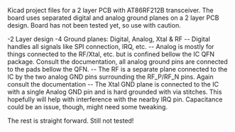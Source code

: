 Kicad project files for a 2 layer PCB with AT86RF212B transceiver. The board uses separated digital and analog ground planes on a 2 layer PCB design. Board has not been tested yet, so use with caution.


-2 Layer design
-4 Ground planes: Digital, Analog, Xtal & RF
 -- Digital handles all signals like SPI connection, IRQ, etc.
 -- Analog is mostly for things connected to the RF/Xtal, etc. but is confined bellow the IC QFN package. Consult the documentation, all analog ground pins are connected to the pads bellow the QFN.
 -- The RF is a separate plane connected to the IC by the two analog GND pins surrounding the RF_P/RF_N pins. Again consult the documentation
 -- The Xtal GND plane is connected to the IC with a single Analog GND pin and is hard grounded with via stitches. This hopefully will help with interference with the nearby IRQ pin. Capacitance could be an issue, though, might need some tweaking.

The rest is straight forward. Still not tested!
